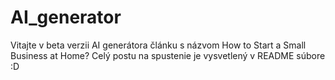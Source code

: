 # AI_generator
Vitajte v beta verzii AI generátora článku s názvom How to Start a Small Business at Home? Celý postu na spustenie je vysvetlený v README súbore :D

